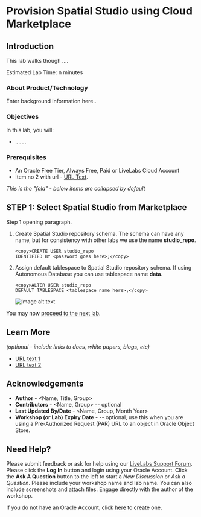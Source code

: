 # Provision Spatial Studio using Cloud Marketplace

## Introduction

This lab walks though ....


Estimated Lab Time: n minutes

### About Product/Technology
Enter background information here..

### Objectives

In this lab, you will:
* .......

### Prerequisites

* An Oracle Free Tier, Always Free, Paid or LiveLabs Cloud Account
* Item no 2 with url - [URL Text](https://www.oracle.com).

*This is the "fold" - below items are collapsed by default*

## **STEP 1**: Select Spatial Studio from Marketplace

Step 1 opening paragraph.

1. Create Spatial Studio repository schema. The schema can have any name, but for consistency with other labs we use the name **studio_repo**.
    ```
   <copy>CREATE USER studio_repo
   IDENTIFIED BY <password goes here>;</copy>
    ```

2. Assign default tablespace to Spatial Studio repository schema. If using Autonomous Database you can use tablespace name **data**. 
   
    ```
   <copy>ALTER USER studio_repo
   DEFAULT TABLESPACE <tablespace name here>;</copy>
    ```


    ![Image alt text](images/env-marketplace-1.png "Image title")




 





You may now [proceed to the next lab](#next).

## Learn More

*(optional - include links to docs, white papers, blogs, etc)*

* [URL text 1](http://docs.oracle.com)
* [URL text 2](http://docs.oracle.com)

## Acknowledgements
* **Author** - <Name, Title, Group>
* **Contributors** -  <Name, Group> -- optional
* **Last Updated By/Date** - <Name, Group, Month Year>
* **Workshop (or Lab) Expiry Date** - <Month Year> -- optional, use this when you are using a Pre-Authorized Request (PAR) URL to an object in Oracle Object Store.

## Need Help?
Please submit feedback or ask for help using our [LiveLabs Support Forum](https://community.oracle.com/tech/developers/categories/livelabsdiscussions). Please click the **Log In** button and login using your Oracle Account. Click the **Ask A Question** button to the left to start a *New Discussion* or *Ask a Question*.  Please include your workshop name and lab name.  You can also include screenshots and attach files.  Engage directly with the author of the workshop.

If you do not have an Oracle Account, click [here](https://profile.oracle.com/myprofile/account/create-account.jspx) to create one.
